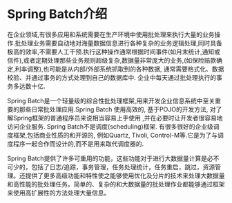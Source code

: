 # Spring Batch介绍

在企业领域,有很多应用和系统需要在生产环境中使用批处理来执行大量的业务操作.批处理业务需要自动地对海量数据信息进行各种复杂的业务逻辑处理,同时具备极高的效率,不需要人工干预.执行这种操作通常根据时间事件(如月末统计,通知或信件),或者定期处理那些业务规则超级复杂,数据量非常庞大的业务,(如保险赔款确定,利率调整),也可能是从内部/外部系统抓取到的各种数据, 通常需要格式化、数据校验、并通过事务的方式处理到自己的数据库中. 企业中每天通过批处理执行的事务多达数十亿.


Spring Batch是一个轻量级的综合性批处理框架,用来开发企业信息系统中至关重要的那些日常批处理应用.Spring Batch 使用高效的, 基于POJO的开发方法, 对了解Spring框架的普通程序员来说相当容易上手使用 ,并在必要时让开发者很容易地访问企业服务. Spring Batch不是调度(scheduling)框架. 有很多很好的企业级调度框架,包括商业性质的和开源的, 例如Quartz, Tivoli, Control-M等.它是为了与调度程序一起合作而设计的,而不是用来取代调度器的.


Spring Batch提供了许多可重用的功能，这些功能对于进行大数据量计算是必不可少的，包括了日志/追踪，事务管理，任务处理统计，任务重启，跳过，资源管理。还提供了更多高级功能和特性使之能够使用优化及分片的技术来处理大数据量和高性能的批处理任务。简单的、复杂的和大数据量的批处理作业都能够通过框架来使用高扩展性的方法处理大量信息。
